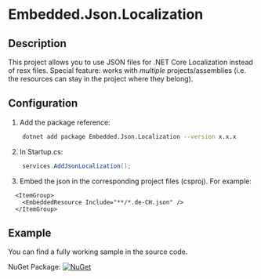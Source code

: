 # Embedded.Json.Localization

## Description

This project allows you to use JSON files for .NET Core Localization instead of resx files.
Special feature: works with *multiple* projects/assemblies (i.e. the resources can stay in
the project where they belong).

## Configuration

1. Add the package reference:
```bash
    dotnet add package Embedded.Json.Localization --version x.x.x
```

2. In Startup.cs:
```cs
    services.AddJsonLocalization();
```

3. Embed the json in the corresponding project files (csproj). For example:
```csproj
  <ItemGroup>
    <EmbeddedResource Include="**/*.de-CH.json" />
  </ItemGroup>
```

## Example

You can find a fully working sample in the source code.


NuGet Package: [![NuGet](https://img.shields.io/nuget/v/Embedded.Json.Localization.svg)](https://www.nuget.org/packages/Embedded.Json.Localization/1.0.0)